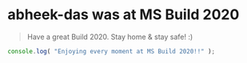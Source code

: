 # abheek-das was at MS Build 2020

> Have a great Build 2020. Stay home & stay safe! :)

```js
console.log( "Enjoying every moment at MS Build 2020!!" );
```
